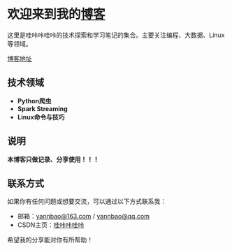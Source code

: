 # 欢迎来到我的[博客](wkkwky.github.io)

这里是哇咔咔哇咔的技术探索和学习笔记的集合。主要关注编程、大数据、Linux等领域。

[博客地址](wkkwky.github.io "点我进入哇咔咔哇咔的博客")

## 技术领域

- **Python爬虫**
- **Spark Streaming**
- **Linux命令与技巧**

## 说明

**本博客只做记录、分享使用！！！**

## 联系方式

如果你有任何问题或想要交流，可以通过以下方式联系我：

- 邮箱：yannbao@163.com  /  yannbao@qq.com
- CSDN主页：[哇咔咔哇咔](https://blog.csdn.net/qq_67822268)

希望我的分享能对你有所帮助！
